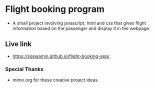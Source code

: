 # Flight booking program

* A small project involving javascript, html and css that gives flight information based on the passenger and display it in the webpage.

## Live link

* https://sgswamin.github.io/flight-booking-app/

### Special Thanks

* mimo.org for these creative project ideas.